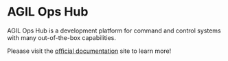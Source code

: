 # AGIL Ops Hub

AGIL Ops Hub is a development platform for command and control systems with many out-of-the-box
capabilities.

Pleaase visit the [official documentation](https://mssfoobar.github.io/docs/) site to learn more!
